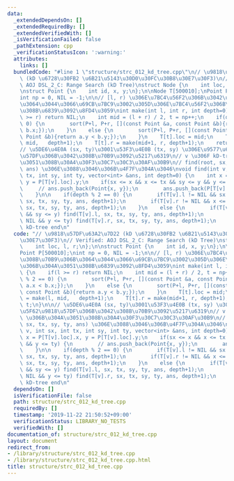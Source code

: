```yaml
---
data:
  _extendedDependsOn: []
  _extendedRequiredBy: []
  _extendedVerifiedWith: []
  _isVerificationFailed: false
  _pathExtension: cpp
  _verificationStatusIcon: ':warning:'
  attributes:
    links: []
  bundledCode: "#line 1 \"structure/strc_012_kd_tree.cpp\"\n// \u9818\u57DF\u63A2\u7D22\
    \ (kD \u6728\u30FB2 \u6B21\u5143\u30D0\u30FC\u30B8\u30E7\u30F3)\n// Verified:\
    \ AOJ DSL_2_C: Range Search (kD Tree)\nstruct Node {\n    int loc, l, r;\n};\n\
    \nstruct Point {\n    int id, x, y;\n};\n\nNode T[500010];\nPoint P[500010];\n\
    int np = 0, NIL = -1;\n\n// [l, r) \u306E\u7BC4\u56F2\u306B\u3042\u308B\u70B9\u306B\
    \u3064\u3044\u3066\u69CB\u7BC9\u3002\u305D\u306E\u7BC4\u56F2\u306B\u304A\u3051\
    \u308B\u6839\u3092\u8FD4\u3059\nint make(int l, int r, int depth=0) {\n    if(l\
    \ >= r) return NIL;\n    int mid = (l + r) / 2, t = np++;\n    if(depth % 2 ==\
    \ 0) {\n        sort(P+l, P+r, [](const Point &a, const Point &b){return a.x <\
    \ b.x;});\n    }\n    else {\n        sort(P+l, P+r, [](const Point &a, const\
    \ Point &b){return a.y < b.y;});\n    }\n    T[t].loc = mid;\n    T[t].l = make(l,\
    \ mid,   depth+1);\n    T[t].r = make(mid+1, r, depth+1);\n    return t;\n}\n\n\
    // \u5DE6\u4E0A (sx, ty)\u3001\u53F3\u4E0B (tx, sy) \u306E\u9577\u65B9\u5F62\u9818\
    \u57DF\u306B\u3042\u308B\u70B9\u3092\u5217\u6319\n// v \u306F kD-tree \u306B\u304A\
    \u3051\u308B\u30A4\u30F3\u30C7\u30C3\u30AF\u30B9\n// find(root, sx, tx, sy, ty,\
    \ ans) \u306E\u3088\u3046\u306B\u4F7F\u304A\u3046\nvoid find(int v, int sx, int\
    \ tx, int sy, int ty, vector<int> &ans, int depth=0) {\n    int x = P[T[v].loc].x,\
    \ y = P[T[v].loc].y;\n    if(sx <= x && x <= tx && sy <= y && y <= ty) {\n   \
    \     // ans.push_back(Point{x, y});\n        ans.push_back(P[T[v].loc].id);\n\
    \    }\n\n    if(depth % 2 == 0) {\n        if(T[v].l != NIL && sx <= x) find(T[v].l,\
    \ sx, tx, sy, ty, ans, depth+1);\n        if(T[v].r != NIL && x <= tx) find(T[v].r,\
    \ sx, tx, sy, ty, ans, depth+1);\n    }\n    else {\n        if(T[v].l != NIL\
    \ && sy <= y) find(T[v].l, sx, tx, sy, ty, ans, depth+1);\n        if(T[v].r !=\
    \ NIL && y <= ty) find(T[v].r, sx, tx, sy, ty, ans, depth+1);\n    }\n}\n\n//\
    \ kD-tree end\n"
  code: "// \u9818\u57DF\u63A2\u7D22 (kD \u6728\u30FB2 \u6B21\u5143\u30D0\u30FC\u30B8\
    \u30E7\u30F3)\n// Verified: AOJ DSL_2_C: Range Search (kD Tree)\nstruct Node {\n\
    \    int loc, l, r;\n};\n\nstruct Point {\n    int id, x, y;\n};\n\nNode T[500010];\n\
    Point P[500010];\nint np = 0, NIL = -1;\n\n// [l, r) \u306E\u7BC4\u56F2\u306B\u3042\
    \u308B\u70B9\u306B\u3064\u3044\u3066\u69CB\u7BC9\u3002\u305D\u306E\u7BC4\u56F2\
    \u306B\u304A\u3051\u308B\u6839\u3092\u8FD4\u3059\nint make(int l, int r, int depth=0)\
    \ {\n    if(l >= r) return NIL;\n    int mid = (l + r) / 2, t = np++;\n    if(depth\
    \ % 2 == 0) {\n        sort(P+l, P+r, [](const Point &a, const Point &b){return\
    \ a.x < b.x;});\n    }\n    else {\n        sort(P+l, P+r, [](const Point &a,\
    \ const Point &b){return a.y < b.y;});\n    }\n    T[t].loc = mid;\n    T[t].l\
    \ = make(l, mid,   depth+1);\n    T[t].r = make(mid+1, r, depth+1);\n    return\
    \ t;\n}\n\n// \u5DE6\u4E0A (sx, ty)\u3001\u53F3\u4E0B (tx, sy) \u306E\u9577\u65B9\
    \u5F62\u9818\u57DF\u306B\u3042\u308B\u70B9\u3092\u5217\u6319\n// v \u306F kD-tree\
    \ \u306B\u304A\u3051\u308B\u30A4\u30F3\u30C7\u30C3\u30AF\u30B9\n// find(root,\
    \ sx, tx, sy, ty, ans) \u306E\u3088\u3046\u306B\u4F7F\u304A\u3046\nvoid find(int\
    \ v, int sx, int tx, int sy, int ty, vector<int> &ans, int depth=0) {\n    int\
    \ x = P[T[v].loc].x, y = P[T[v].loc].y;\n    if(sx <= x && x <= tx && sy <= y\
    \ && y <= ty) {\n        // ans.push_back(Point{x, y});\n        ans.push_back(P[T[v].loc].id);\n\
    \    }\n\n    if(depth % 2 == 0) {\n        if(T[v].l != NIL && sx <= x) find(T[v].l,\
    \ sx, tx, sy, ty, ans, depth+1);\n        if(T[v].r != NIL && x <= tx) find(T[v].r,\
    \ sx, tx, sy, ty, ans, depth+1);\n    }\n    else {\n        if(T[v].l != NIL\
    \ && sy <= y) find(T[v].l, sx, tx, sy, ty, ans, depth+1);\n        if(T[v].r !=\
    \ NIL && y <= ty) find(T[v].r, sx, tx, sy, ty, ans, depth+1);\n    }\n}\n\n//\
    \ kD-tree end\n"
  dependsOn: []
  isVerificationFile: false
  path: structure/strc_012_kd_tree.cpp
  requiredBy: []
  timestamp: '2019-11-22 21:50:52+09:00'
  verificationStatus: LIBRARY_NO_TESTS
  verifiedWith: []
documentation_of: structure/strc_012_kd_tree.cpp
layout: document
redirect_from:
- /library/structure/strc_012_kd_tree.cpp
- /library/structure/strc_012_kd_tree.cpp.html
title: structure/strc_012_kd_tree.cpp
---
```

